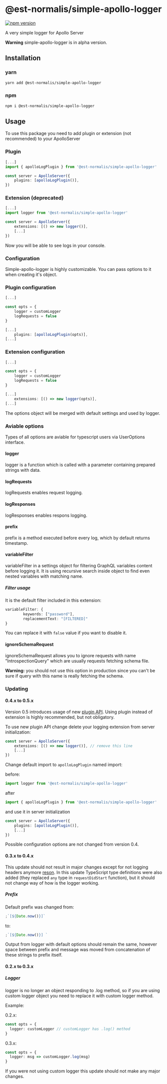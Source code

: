 # @est-normalis/simple-apollo-logger

[![npm version](https://badge.fury.io/js/%40est-normalis%2Fsimple-apollo-logger.svg)](https://www.npmjs.com/package/@est-normalis/simple-apollo-logger)

A very simple logger for Apollo Server

**Warning** simple-apollo-logger is in alpha version.

## Installation

### yarn

```bash
yarn add @est-normalis/simple-apollo-logger
```

### npm

```bash
npm i @est-normalis/simple-apollo-logger
```

## Usage

To use this package you need to add plugin or extension (not recommended) to your ApolloServer

### Plugin

```typescript
[...]
import { apolloLogPlugin } from '@est-normalis/simple-apollo-logger'

const server = ApolloServer({
    plugins: [apolloLogPlugin()],
})
```

### Extension (deprecated)

```typescript
[...]
import logger from '@est-normalis/simple-apollo-logger'

const server = ApolloServer({
    extensions: [() => new logger()],
    [...]
})
```

Now you will be able to see logs in your console.

### Configuration

Simple-apollo-logger is highly customizable. You can pass options to it
when creating it's object.

### Plugin configuration

```typescript
[...]

const opts = {
    logger = customLogger
    logRequests = false
}

[...]
    plugins: [apolloLogPlugin(opts)],
[...]
```

### Extension configuration

```typescript
[...]

const opts = {
    logger = customLogger
    logRequests = false
}

[...]
    extensions: [() => new logger(opts)],
[...]
```

The options object will be merged with default settings and used by logger.

### Aviable options

Types of all options are aviable for typescript users via UserOptions interface.

#### logger

logger is a function which is called with a parameter containing prepared strings with data.

#### logRequests

logRequests enables request logging.

#### logResponses

logResponses enables respons logging.

#### prefix

prefix is a method executed before every log, which by default returns timestamp.

#### variableFilter

variableFilter in a settings object for filtering GraphQL variables content before logging it.
It is using recursive search inside object to find even nested variables with matching name.

##### Filter usage

It is the default filter included in this extension:

```typescript
variableFilter: {
        keywords: ["password"],
        replacementText: "[FILTERED]"
}
```

You can replace it with `false` value if you want to disable it.

#### ignoreSchemaRequest

ignoreSchemaRequest allows you to ignore requests with name "IntrospectionQuery"
which are usually requests fetching schema file.

**Warning:** you should not use this option in production since you can't be sure
if query with this name is really fetching the schema.

### Updating

#### 0.4.x to 0.5.x

Version 0.5 introduces usage of new [plugin API](https://www.apollographql.com/docs/apollo-server/integrations/plugins/).
Using plugin instead of extension is highly recommended, but not obligatory.

To use new plugin API change delete your logging extension from server initialization:

```typescript
const server = ApolloServer({
    extensions: [() => new logger()], // remove this line
    [...]
})
```

Change default import to `apolloLogPlugin` named import:

before:

```typescript
import logger from '@est-normalis/simple-apollo-logger'
```

after

```typescript
import { apolloLogPlugin } from '@est-normalis/simple-apollo-logger'
```

and use it in server initialization

```typescript
const server = ApolloServer({
    plugins: [apolloLogPlugin()],
    [...]
})
```

Possible configuration options are not changed from version 0.4.

#### 0.3.x to 0.4.x

This update should not result in major changes except for not logging headers anymore [reson](https://github.com/est-normalis/simple-apollo-logger/pull/18).
In this update TypeScript type definitions were also added (they replaced `any` type in `requestDidStart` function), but it should not
change way of how is the logger working.

##### Prefix

Default prefix was changed from:

```typescript
;`[${Date.now()}]`
```

to:

```typescript
;`[${Date.now()}] `
```

Output from logger with default options should remain the same,
however space between prefix and message was moved from concatenation
of these strings to prefix itself.

#### 0.2.x to 0.3.x

##### Logger

logger is no longer an object responding to .log method,
so if you are using custom logger object you need to replace
it with custom logger method.

Example:

0.2.x:

```typescript
const opts = {
  logger: customLogger // customLogger has .log() method
}
```

0.3.x:

```typescript
const opts = {
  logger: msg => customLogger.log(msg)
}
```

If you were not using custom logger this update should not make any major changes.

